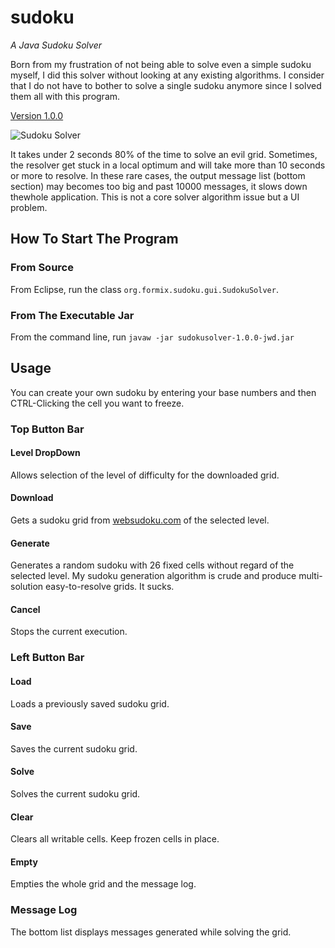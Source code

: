 # sudoku

*A Java Sudoku Solver*

Born from my frustration of not being able to solve even a simple sudoku 
myself, I did this solver without looking at any existing algorithms. I
consider that I do not have to bother to solve a single sudoku anymore
since I solved them all with this program.

[Version 1.0.0](https://github.com/formix/sudoku/releases/tag/1.0.0)

![Sudoku Solver](https://cloud.githubusercontent.com/assets/8600014/10090085/137b2aae-62f9-11e5-8ae3-cda2ca52b1b7.png)

It takes under 2 seconds 80% of the time to solve an evil grid. Sometimes, 
the resolver get stuck in a local optimum and will take more than 10 seconds 
or more to resolve. In these rare cases, the output message list (bottom 
section) may becomes too big and past 10000 messages, it slows down thewhole
application. This is not a core solver algorithm issue but a UI problem.

## How To Start The Program

### From Source

From Eclipse, run the class `org.formix.sudoku.gui.SudokuSolver`.

### From The Executable Jar

From the command line, run `javaw -jar sudokusolver-1.0.0-jwd.jar`

## Usage

You can create your own sudoku by entering your base numbers and then
CTRL-Clicking the cell you want to freeze.

### Top Button Bar

#### Level DropDown

Allows selection of the level of difficulty for the downloaded grid.

#### Download

Gets a sudoku grid from [websudoku.com](http://like.websudoku.com) of the 
selected level.

#### Generate

Generates a random sudoku with 26 fixed cells without regard of the selected 
level. My sudoku generation algorithm is crude and produce multi-solution
easy-to-resolve grids. It sucks.

#### Cancel

Stops the current execution.

### Left Button Bar

#### Load

Loads a previously saved sudoku grid.

#### Save

Saves the current sudoku grid.

#### Solve

Solves the current sudoku grid.

#### Clear

Clears all writable cells. Keep frozen cells in place.

#### Empty

Empties the whole grid and the message log.

### Message Log

The bottom list displays messages generated while solving the grid.
